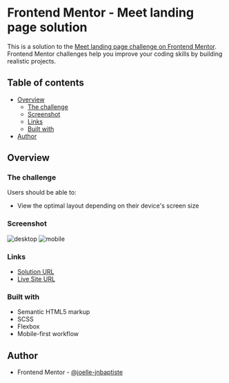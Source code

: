 # Frontend Mentor - Meet landing page solution

This is a solution to the [Meet landing page challenge on Frontend Mentor](https://www.frontendmentor.io/challenges/meet-landing-page-rbTDS6OUR). Frontend Mentor challenges help you improve your coding skills by building realistic projects. 

## Table of contents

- [Overview](#overview)
  - [The challenge](#the-challenge)
  - [Screenshot](#screenshot)
  - [Links](#links)
  - [Built with](#built-with)
- [Author](#author)



## Overview

### The challenge

Users should be able to:

- View the optimal layout depending on their device's screen size

### Screenshot

![desktop](https://i.imgur.com/AT8OiEt.png)
![mobile](https://i.imgur.com/p7IlRhG.png)

### Links

- [Solution URL](https://github.com/joelle-jnbaptiste/Frontend-mentor---Stats-preview-card-component)
- [Live Site URL](https://joelle-jnbaptiste.github.io/Frontend-mentor---Stats-preview-card-component/)


### Built with

- Semantic HTML5 markup
- SCSS
- Flexbox
- Mobile-first workflow


## Author

- Frontend Mentor - [@joelle-jnbaptiste](https://www.frontendmentor.io/profile/joelle-jnbaptiste)
